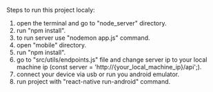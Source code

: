 Steps to run this project localy:
  1. open the terminal and go to "node_server" directory.
  3. run "npm install".
  4. to run server use "nodemon app.js" command.
  5. open "mobile" directory.
  6. run "npm install".
  7. go to "src/utils/endpoints.js" file and change server ip to your local machine ip (const server = 'http://{your_local_machine_ip}/api';).
  8. connect your device via usb or run you android emulator.
  9. run project with "react-native run-android" command.
 
